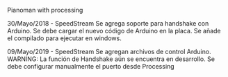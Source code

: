 Pianoman with processing

30/Mayo/2018 - SpeedStream
Se agrega soporte para handshake con Arduino. Se debe cargar el nuevo código de Arduino en la placa.
Se añade el compilado para ejecutar en windows.

09/Mayo/2019 - SpeedStream
Se agregan archivos de control Arduino.
WARNING: La función de Handshake aún se encuentra en desarrollo. Se debe configurar manualmente el puerto desde Processing
